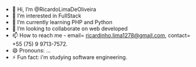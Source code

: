 - 👋 Hi, I’m @RicardoLimaDeOliveira
- 👀 I’m interested in FullStack
- 🌱 I’m currently learning PHP and Python
- 💞️ I’m looking to collaborate on web developed
- 📫 How to reach me - email= ricardinho.lima1278@gmail.com,  contact= +55 (75) 9 9713-7572.
- 😄 Pronouns: ...
- ⚡ Fun fact: i'm studying software engineering.

<!---
RicardoLimaDeOliveira/RicardoLimaDeOliveira is a ✨ special ✨ repository because its `README.md` (this file) appears on your GitHub profile.
You can click the Preview link to take a look at your changes.
--->
